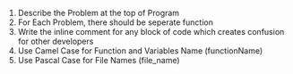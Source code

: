 1. Describe the Problem at the top of Program
2. For Each Problem, there should be seperate function
3. Write the inline comment for any block of code which creates confusion for other developers
4. Use Camel Case for Function and Variables Name (functionName)
5. Use Pascal Case for File Names (file_name)
